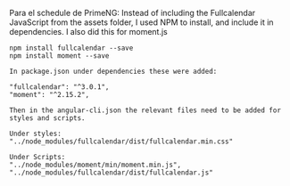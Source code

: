 Para el schedule de PrimeNG:
	Instead of including the Fullcalendar JavaScript from the assets folder, I used NPM to install, and include it in dependencies. I also did this for moment.js

	npm install fullcalendar --save
	npm install moment --save
	
	In package.json under dependencies these were added:
	
	"fullcalendar": "^3.0.1",
	"moment": "^2.15.2",
	
	Then in the angular-cli.json the relevant files need to be added for styles and scripts.
	
	Under styles:
	"../node_modules/fullcalendar/dist/fullcalendar.min.css"
	
	Under Scripts:
	"../node_modules/moment/min/moment.min.js",
	"../node_modules/fullcalendar/dist/fullcalendar.js"